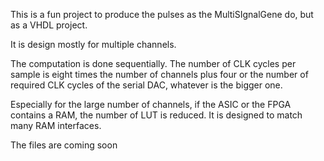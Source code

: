 This is a fun project to produce the pulses as the MultiSIgnalGene do, but as a VHDL project.

It is design mostly for multiple channels.

The computation is done sequentially.
The number of CLK cycles per sample is eight times the number of channels plus four or the number of required CLK cycles of the serial DAC, whatever is the bigger one.

Especially for the large number of channels, if the ASIC or the FPGA contains a RAM, the number of LUT is reduced. It is designed to match many RAM interfaces.

The files are coming soon

